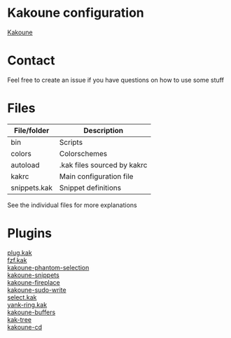 # Kakoune configuration

[Kakoune](https://github.com/mawww/kakoune)


# Contact

Feel free to create an issue if you have questions on how to use some stuff

# Files

|File/folder  |Description                    |
|-------------|-------------------------------|
|bin          | Scripts                       |
|colors       | Colorschemes                  |
|autoload     | .kak files sourced by kakrc   |
|kakrc        | Main configuration file       |
|snippets.kak | Snippet definitions           |

See the individual files for more explanations

# Plugins

[plug.kak](https://github.com/andreyorst/plug.kak)  
[fzf.kak](https://github.com/andreyorst/fzf.kak)  
[kakoune-phantom-selection](https://github.com/occivink/kakoune-phantom-selection)  
[kakoune-snippets](https://github.com/occivink/kakoune-snippets)  
[kakoune-fireplace](https://github.com/JJK96/kakoune-fireplace)  
[kakoune-sudo-write](https://github.com/occivink/kakoune-sudo-write)  
[select.kak](https://github.com/alexherbo2/select.kak)  
[yank-ring.kak](https://github.com/alexherbo2/yank-ring.kak)  
[kakoune-buffers](https://github.com/Delapouite/kakoune-buffers)  
[kak-tree](https://github.com/ul/kak-tree)  
[kakoune-cd](https://github.com/delapouite/kakoune-cd)  

